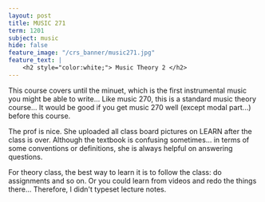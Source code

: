 ```yaml
---
layout: post
title: MUSIC 271
term: 1201
subject: music
hide: false
feature_image: "/crs_banner/music271.jpg"
feature_text: |
    <h2 style="color:white;"> Music Theory 2 </h2>
---
```


This course covers until the minuet, which is the first instrumental music you might be able to write... Like music 270, this is a standard music theory course... It would be good if you get music 270 well (except modal part...) before this course.

The prof is nice. She uploaded all class board pictures on LEARN after the class is over. Although the textbook is confusing sometimes... in terms of some conventions or definitions, she is always helpful on answering questions.

For theory class, the best way to learn it is to follow the class: do assignments and so on. Or you could learn from videos and redo the things there... Therefore, I didn't typeset lecture notes. 
